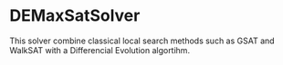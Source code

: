 # DEMaxSatSolver
This solver combine classical local search methods such as GSAT and WalkSAT with a Differencial Evolution algortihm.
